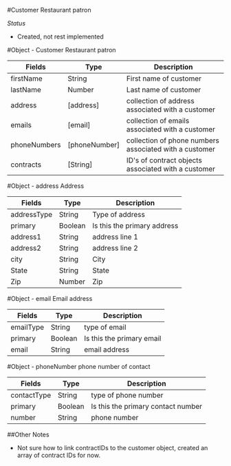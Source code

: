#Customer
Restaurant patron

*Status*
 - Created, not rest implemented



#Object - Customer
Restaurant patron

| Fields        | Type           | Description
| ------------- | -------        | ------------|
| firstName     | String         | First name of customer |
| lastName      | Number         | Last name of customer |
| address       | [address]      | collection of address associated with a customer |
| emails        | [email]        | collection of emails associated with a customer |
| phoneNumbers  | [phoneNumber]  | collection of phone numbers associated with a customer |
| contracts     | [String]             | ID's of contract objects associated with a customer |

#Object - address
Address

| Fields        | Type           | Description
| ------------- | -------        | ------------|
| addressType   | String         | Type of address |
| primary       | Boolean        | Is this the primary address |
| address1      | String         | address line 1 |
| address2      | String         | address line 2 |
| city          | String         | City |
| State         | String         | State |
| Zip           | Number         | Zip |

#Object - email
Email address

| Fields        | Type           | Description
| ------------- | -------        | ------------|
| emailType     | String         | type of email |
| primary       | Boolean        | Is this the primary email |
| email         | String         | email address |

#Object - phoneNumber
phone number of contact

| Fields        | Type           | Description
| ------------- | -------        | ------------|
| contactType   | String         | type of phone number |
| primary       | Boolean        | Is this the primary contact number |
| number        | String         | phone number |

##Other Notes
 - Not sure how to link contractIDs to the customer object, created an array of contract IDs for now.
  


